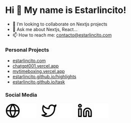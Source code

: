 # Hi 👋 My name is Estarlincito!

- 💼 I’m looking to collaborate on Nextjs projects
- 💬 Ask me about Nextjs, React...
- 📫 How to reach me: contacto@estarlincito.com

<!-- ![Estarlincito's Top Langs](https) -->

### Personal Projects

- [estarlincito.com](https://estarlincito.com)
- [chatgpt001.vercel.app](https://chatgpt001.vercel.app)
- [mytimeboxing.vercel.app](https://mytimeboxing.vercel.app)
- [estarlincito.github.io/highlights](https://estarlincito.github.io/highlights)
- [estarlincito.github.io/task](https://estarlincito.github.io/task)

### Social Media

[![website](./img/globe-light.svg)](https://estarlincito.com#gh-light-mode-only)
[![website](./img/globe-dark.svg)](https://estarlincito.com#gh-dark-mode-only)
&nbsp;&nbsp;
[![twitter](./img/twitter-light.svg)](https://twitter.com/estarlincito#gh-light-mode-only)
[![twitter](./img/twitter-dark.svg)](https://twitter.com/estarlincito#gh-dark-mode-only)
&nbsp;&nbsp;
[![linkedin](./img/linkedin-light.svg)](https://www.linkedin.com/in/estarlincito#gh-light-mode-only)
[![linkedin](./img/linkedin-dark.svg)](https://www.linkedin.com/in/estarlincito#gh-dark-mode-only)
